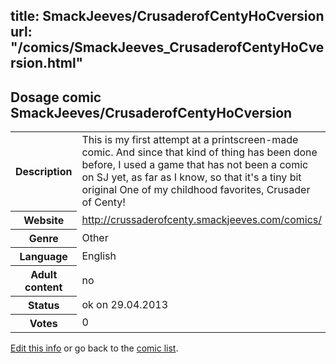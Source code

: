 title: SmackJeeves/CrusaderofCentyHoCversion
url: "/comics/SmackJeeves_CrusaderofCentyHoCversion.html"
---
Dosage comic SmackJeeves/CrusaderofCentyHoCversion
-----------------------------------------

<p id="msg"></p>
<script type="text/javascript">
if (window.location.search === '?edit_info_mail=sent_ok') {
  var elem = document.getElementById("msg");
  elem.innerHTML = 'Edited information sucessfully sent.';
  elem.className = 'ok';
}
</script>
<table class="comicinfo">
<tr>
<th>Description</th><td>This is my first attempt at a printscreen-made comic. And since that kind of thing has been done before, I used a game that has not been a comic on SJ yet, as far as I know, so that it's a tiny bit original One of my childhood favorites, Crusader of Centy!</td>
</tr>
<tr>
<th>Website</th><td><a href="http://crussaderofcenty.smackjeeves.com/comics/">http://crussaderofcenty.smackjeeves.com/comics/</a></td>
</tr>
<tr>
<th>Genre</th><td>Other</td>
</tr>
<tr>
<th>Language</th><td>English</td>
</tr>
<tr>
<th>Adult content</th><td>no</td>
</tr>
<tr>
<th>Status</th><td>ok on 29.04.2013</td>
</tr>
<tr>
<th>Votes</th><td>0</td>
</tr>
</table>

[Edit this info](SmackJeeves_CrusaderofCentyHoCversion_edit.html) or go back to the [comic list](../comic-index.html).
